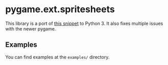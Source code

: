 # pygame.ext.spritesheets
This library is a port of [this snippet](https://pygame.org/wiki/Spritesheet) to Python 3. It also fixes multiple issues with the newer pygame.

## Examples
You can find examples at the `examples/` directory.
